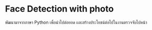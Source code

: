 # Face Detection with photo

พัฒนามาจากภาษา Python เพื่อนำไปต่อยอด เเละสร้างประโยชน์ต่อไปในงานตรวจจับไปหน้า
